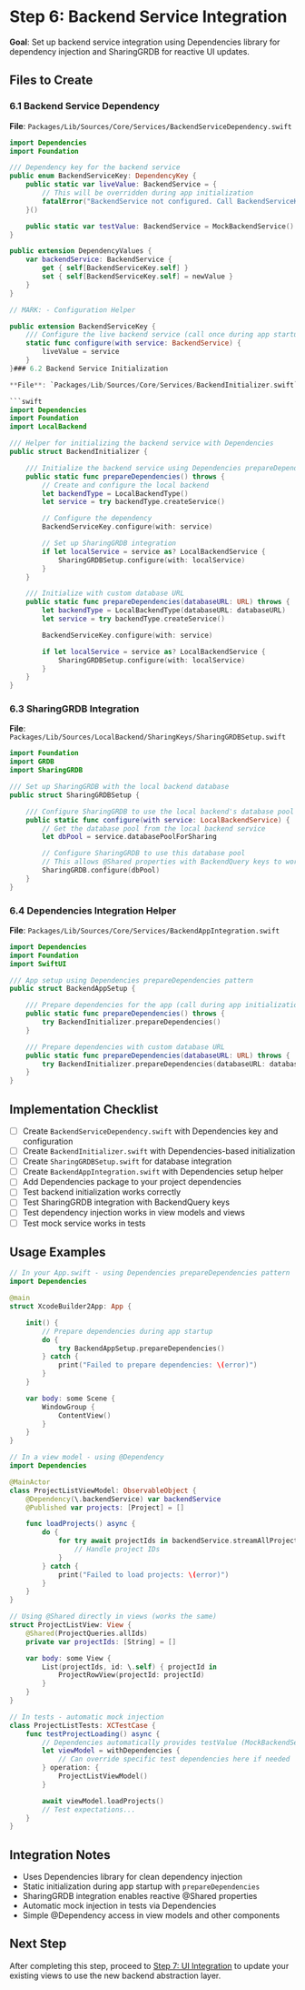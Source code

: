 # Step 6: Backend Service Integration

**Goal**: Set up backend service integration using Dependencies library for dependency injection and SharingGRDB for reactive UI updates.

## Files to Create

### 6.1 Backend Service Dependency

**File**: `Packages/Lib/Sources/Core/Services/BackendServiceDependency.swift`

````swift
import Dependencies
import Foundation

/// Dependency key for the backend service
public enum BackendServiceKey: DependencyKey {
    public static var liveValue: BackendService = {
        // This will be overridden during app initialization
        fatalError("BackendService not configured. Call BackendServiceKey.configure() during app startup.")
    }()

    public static var testValue: BackendService = MockBackendService()
}

public extension DependencyValues {
    var backendService: BackendService {
        get { self[BackendServiceKey.self] }
        set { self[BackendServiceKey.self] = newValue }
    }
}

// MARK: - Configuration Helper

public extension BackendServiceKey {
    /// Configure the live backend service (call once during app startup)
    static func configure(with service: BackendService) {
        liveValue = service
    }
}### 6.2 Backend Service Initialization

**File**: `Packages/Lib/Sources/Core/Services/BackendInitializer.swift`

```swift
import Dependencies
import Foundation
import LocalBackend

/// Helper for initializing the backend service with Dependencies
public struct BackendInitializer {

    /// Initialize the backend service using Dependencies prepareDependencies
    public static func prepareDependencies() throws {
        // Create and configure the local backend
        let backendType = LocalBackendType()
        let service = try backendType.createService()

        // Configure the dependency
        BackendServiceKey.configure(with: service)

        // Set up SharingGRDB integration
        if let localService = service as? LocalBackendService {
            SharingGRDBSetup.configure(with: localService)
        }
    }

    /// Initialize with custom database URL
    public static func prepareDependencies(databaseURL: URL) throws {
        let backendType = LocalBackendType(databaseURL: databaseURL)
        let service = try backendType.createService()

        BackendServiceKey.configure(with: service)

        if let localService = service as? LocalBackendService {
            SharingGRDBSetup.configure(with: localService)
        }
    }
}
````

### 6.3 SharingGRDB Integration

**File**: `Packages/Lib/Sources/LocalBackend/SharingKeys/SharingGRDBSetup.swift`

```swift
import Foundation
import GRDB
import SharingGRDB

/// Set up SharingGRDB with the local backend database
public struct SharingGRDBSetup {

    /// Configure SharingGRDB to use the local backend's database pool
    public static func configure(with service: LocalBackendService) {
        // Get the database pool from the local backend service
        let dbPool = service.databasePoolForSharing

        // Configure SharingGRDB to use this database pool
        // This allows @Shared properties with BackendQuery keys to work
        SharingGRDB.configure(dbPool)
    }
}
```

### 6.4 Dependencies Integration Helper

**File**: `Packages/Lib/Sources/Core/Services/BackendAppIntegration.swift`

```swift
import Dependencies
import Foundation
import SwiftUI

/// App setup using Dependencies prepareDependencies pattern
public struct BackendAppSetup {

    /// Prepare dependencies for the app (call during app initialization)
    public static func prepareDependencies() throws {
        try BackendInitializer.prepareDependencies()
    }

    /// Prepare dependencies with custom database URL
    public static func prepareDependencies(databaseURL: URL) throws {
        try BackendInitializer.prepareDependencies(databaseURL: databaseURL)
    }
}
```

## Implementation Checklist

- [ ] Create `BackendServiceDependency.swift` with Dependencies key and configuration
- [ ] Create `BackendInitializer.swift` with Dependencies-based initialization
- [ ] Create `SharingGRDBSetup.swift` for database integration
- [ ] Create `BackendAppIntegration.swift` with Dependencies setup helper
- [ ] Add Dependencies package to your project dependencies
- [ ] Test backend initialization works correctly
- [ ] Test SharingGRDB integration with BackendQuery keys
- [ ] Test dependency injection works in view models and views
- [ ] Test mock service works in tests

## Usage Examples

```swift
// In your App.swift - using Dependencies prepareDependencies pattern
import Dependencies

@main
struct XcodeBuilder2App: App {

    init() {
        // Prepare dependencies during app startup
        do {
            try BackendAppSetup.prepareDependencies()
        } catch {
            print("Failed to prepare dependencies: \(error)")
        }
    }

    var body: some Scene {
        WindowGroup {
            ContentView()
        }
    }
}

// In a view model - using @Dependency
import Dependencies

@MainActor
class ProjectListViewModel: ObservableObject {
    @Dependency(\.backendService) var backendService
    @Published var projects: [Project] = []

    func loadProjects() async {
        do {
            for try await projectIds in backendService.streamAllProjectIds() {
                // Handle project IDs
            }
        } catch {
            print("Failed to load projects: \(error)")
        }
    }
}

// Using @Shared directly in views (works the same)
struct ProjectListView: View {
    @Shared(ProjectQueries.allIds)
    private var projectIds: [String] = []

    var body: some View {
        List(projectIds, id: \.self) { projectId in
            ProjectRowView(projectId: projectId)
        }
    }
}

// In tests - automatic mock injection
class ProjectListTests: XCTestCase {
    func testProjectLoading() async {
        // Dependencies automatically provides testValue (MockBackendService)
        let viewModel = withDependencies {
            // Can override specific test dependencies here if needed
        } operation: {
            ProjectListViewModel()
        }

        await viewModel.loadProjects()
        // Test expectations...
    }
}
```

## Integration Notes

- Uses Dependencies library for clean dependency injection
- Static initialization during app startup with `prepareDependencies`
- SharingGRDB integration enables reactive @Shared properties
- Automatic mock injection in tests via Dependencies
- Simple @Dependency access in view models and other components

## Next Step

After completing this step, proceed to [Step 7: UI Integration](./STEP_7_UI_INTEGRATION.md) to update your existing views to use the new backend abstraction layer.

